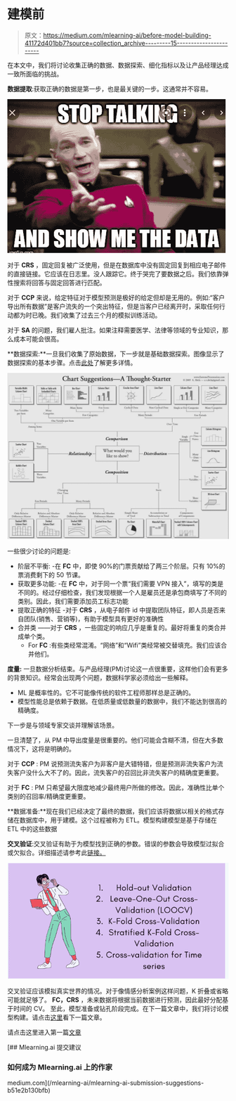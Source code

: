 # 建模前

> 原文：<https://medium.com/mlearning-ai/before-model-building-41172d401bb7?source=collection_archive---------15----------------------->

在本文中，我们将讨论收集正确的数据、数据探索、细化指标以及让产品经理达成一致所面临的挑战。

**数据提取**:获取正确的数据是第一步，也是最关键的一步。这通常并不容易。

![](img/0452092fb712517be09b33c25459c412.png)

对于 **CRS** ，固定回复被广泛使用，但是在数据库中没有固定回复到相应电子邮件的直接链接。它应该在日志里。没人跟踪它。终于哭完了要数据之后。我们依靠弹性搜索将回答与固定回答进行匹配。

对于 **CCP** 来说，给定特征对于模型预测是极好的给定但却是无用的。例如:“客户导出所有数据”是客户流失的一个突出特征，但是当客户已经离开时，采取任何行动都为时已晚。我们收集了过去三个月的模拟训练活动。

对于 **SA** 的问题，我们雇人批注。如果注释需要医学、法律等领域的专业知识，那么成本可能会很高。

**数据探索:**一旦我们收集了原始数据，下一步就是基础数据探索。图像显示了数据探索的基本步骤。点击[此处](https://mschermann.github.io/data_viz_reader/patterns.html)了解更多详情。

![](img/4778a343ad238ff5771f6a92befcb5f6.png)

一些很少讨论的问题是:

*   阶层不平衡:
    -在 **FC** 中，即使 90%的门票贡献给了两三个阶层。只有 10%的票消费剩下的 50 节课。
*   获取更多功能:
    -在 **FC** 中，对于同一个票“我们需要 VPN 接入”，填写的类是不同的。经过仔细检查，我们发现根据一个人是雇员还是承包商填写了不同的类别。因此，我们需要添加员工标志功能
*   提取正确的特征
    -对于 **CRS** ，从电子邮件 id 中提取团队特征，即人员是否来自团队(销售、营销等)，有助于模型具有更好的准确性
*   合并类
    ——对于 **CRS** ，一些固定的响应几乎是重复的。最好将重复的类合并成单个类。
    - For **FC** :有些类经常混淆。“网络”和“Wifi”类经常被交替填充。我们应该合并他们。

**度量:** 一旦数据分析结束。与产品经理(PM)讨论这一点很重要，这样他们会有更多的背景知识。经常会出现两个问题，数据科学家必须给出一些解释。

*   ML 是概率性的。它不可能像传统的软件工程师那样总是正确的。
*   模型性能总是依赖于数据。在低质量或低数量的数据中，我们不能达到很高的精确度。

下一步是与领域专家交谈并理解该场景。

一旦清楚了，从 PM 中导出度量是很重要的。他们可能会含糊不清，但在大多数情况下，这将是明确的。

对于 **CCP** : PM 说预测流失客户为非客户是大错特错，但是预测非流失客户为流失客户没什么大不了的。因此，流失客户的召回比非流失客户的精确度更重要。

对于 **FC** : PM 只希望最大限度地减少最终用户所做的修改。因此，准确性比单个类别的召回率/精确度更重要。

**数据准备:**现在我们已经决定了最终的数据，我们应该将数据以相关的格式存储在数据库中，用于建模。这个过程被称为 ETL。模型构建模型是基于存储在 ETL 中的这些数据

**交叉验证**:交叉验证有助于为模型找到正确的参数。错误的参数会导致模型过拟合或欠拟合。详细描述请参考此[链接。](https://medium.datadriveninvestor.com/types-of-cross-validation-d9d3343b650a)

![](img/ecad2d8d9bf73a19f86f44c280cbbeec.png)

交叉验证应该模拟真实世界的情况。对于像情感分析案例这样问题，K 折叠或省略可能就足够了。 **FC，CRS** ，未来数据将根据当前数据进行预测，因此最好分配基于时间的 CV。
至此，模型准备或钻孔阶段完成。在下一篇文章中，我们将讨论模型构建。请点击[这里](/@prabu_/model-building-2c0b5b5c8c1c)看下一篇文章。

请点击这里进入第一篇[文章](/@prabu_/building-b2b-ml-features-overview-dc586667e1c3)

[](/mlearning-ai/mlearning-ai-submission-suggestions-b51e2b130bfb) [## Mlearning.ai 提交建议

### 如何成为 Mlearning.ai 上的作家

medium.com](/mlearning-ai/mlearning-ai-submission-suggestions-b51e2b130bfb)